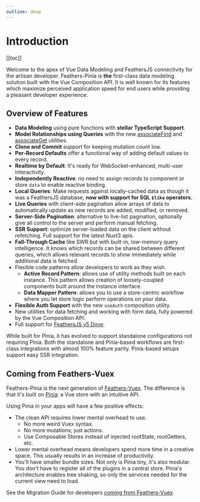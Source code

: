 ```yaml
---
outline: deep
---
```

# Introduction

[[toc]]

Welcome to the apex of Vue Data Modeling and FeathersJS connectivity for the artisan developer. Feathers-Pinia is
**the** first-class data modeling solution built with the Vue Composition API. It is well known for its features which
maximize perceived application speed for end users while providing a pleasant developer experience.

## Overview of Features

- **Data Modeling** using pure functions with **stellar TypeScript Support**.
- **Model Relationships using Queries** with the new [associateFind](/guide/associate-find) and
[associateGet](/guide/associate-get) utilities.
- **Clone and Commit** support for keeping mutation count low.
- **Per-Record Defaults** offer a functional way of adding default values to every record.
- **Realtime by Default**: It's ready for WebSocket-enhanced, multi-user interactivity.
- **Independently Reactive**: no need to assign records to component or store `data` to enable reactive binding.
- **Local Queries**: Make requests against locally-cached data as though it was a FeathersJS database, **now with
support for SQL `$like` operators.**
- **Live Queries** with client-side pagination allow arrays of data to automatically update as new records are added,
modified, or removed.
- **Server-Side Pagination**: alternative to live-list pagination, optionally give all control to the server and perform
manual fetching.
- **SSR Support**: optimize server-loaded data on the client without refetching. Full support for the latest Nuxt3 apis.
- **Fall-Through Cache** like SWR but with built-in, low-memory query intelligence. It knows which records can be
shared between different queries, which allows relevant records to show immediately while additional data is fetched.
- Flexible code patterns allow developers to work as they wish.
  - **Active Record Pattern**: allows use of utility methods built on each instance. This pattern allows creation of
  loosely-coupled components built around the instance interface.
  - **Data Mapper Pattern**: allows you to use a store-centric workflow where you let store logic perform operations
  on your data.
- **Flexible Auth Support** with the new `useAuth` composition utility.
- New utilities for data fetching and working with form data, fully powered by the Vue Composition API.
- Full support for [FeathersJS v5 Dove](https://feathersjs.com).

While built for Pinia, it has evolved to support standalone configurations not requiring Pinia. Both the standalone and
Pinia-based workflows are first-class integrations with almost 100% feature parity. Pinia-based setups support easy SSR
integration.

## Coming from Feathers-Vuex

Feathers-Pinia is the next generation of [Feathers-Vuex](https://vuex.feathersjs.com). The difference is that it's built on [Pinia](https://pinia.esm.dev/): a Vue store with an intuitive API.

Using Pinia in your apps will have a few positive effects:

- The clean API requires lower mental overhead to use.
  - No more weird Vuex syntax.
  - No more mutations; just actions.
  - Use Composable Stores instead of injected rootState, rootGetters, etc.
- Lower mental overhead means developers spend more time in a creative space. This usually results in an increase of productivity.
- You'll have smaller bundle sizes. Not only is Pinia tiny, it's also modular. You don't have to register all of the plugins in a central store. Pinia's architecture enables tree shaking, so only the services needed for the current view need to load.

See the Migration Guide for developers [coming from Feathers-Vuex](/guide/migrate-from-feathers-vuex).
